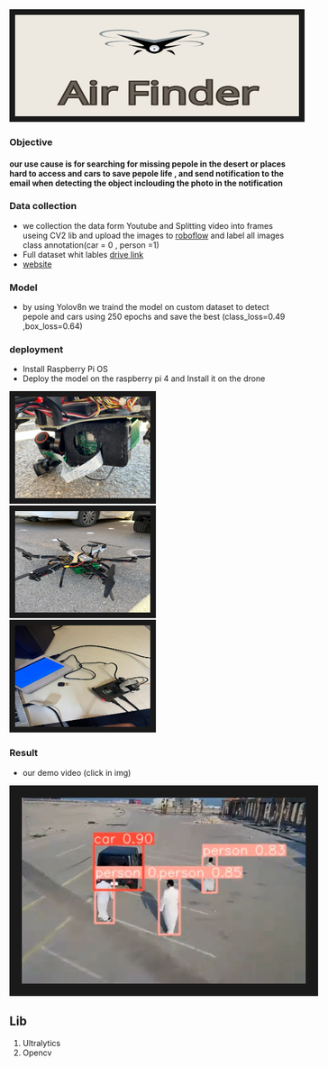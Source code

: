 <img src="https://github.com/Faisal-1997/car_humane_detection/blob/master/img/air%20finder.png" alt="Watch the series" width="1000" height="180" border="10" />

### Objective

#### our use cause is for searching for missing pepole in the desert or places hard to access and cars to save pepole life , and send notification to the email when detecting the object inclouding the photo in the notification

### Data collection
- we collection the data form Youtube and Splitting video into frames useing  CV2 lib and upload the images to  <a href="https://app.roboflow.com/faisalt5/airfinder/3" target="_blank">roboflow<a/> and label all images class annotation(car = 0 , person =1)
- Full dataset whit lables <a href="https://drive.google.com/drive/folders/1E6o3plOD4dk4FNviIkdF5clSspf9R3xM?usp=drive_link" target="_blank">drive link<a/>
- <a href="https://airfinderapp-eljtznrgk5mrdkhjaalzff.streamlit.app/" target="_blank">website<a/>


### Model 
- by using Yolov8n we traind the model on custom dataset to detect pepole and cars using 250 epochs and save the best (class_loss=0.49 ,box_loss=0.64)
  
### deployment
- Install Raspberry Pi OS 
- Deploy the model on the raspberry pi 4  and Install it on the drone
  
<img src="https://github.com/Faisal-1997/car_humane_detection/blob/master/img/drone_1.jpg?raw=true" alt="Watch the series" width="240" height="180" border="10" />  <img src="https://github.com/Faisal-1997/car_humane_detection/blob/master/img/drone_2.jpg?raw=true" alt="Watch the series" width="240" height="180" border="10" />  <img src="https://github.com/Faisal-1997/car_humane_detection/blob/master/img/drone_3.jpg?raw=true" width="240" height="180" border="10" />


### Result
- our demo video (click in img)
<a href="https://www.youtube.com/watch?v=-zF3a5BVEvc" target="_blank">
<img src="https://github.com/Faisal-1997/car_humane_detection/blob/master/img/airfinder20.png?raw=true" alt="Watch the series" width="600" height="330" border="22" />
</a>

## Lib
1. Ultralytics
2. Opencv




